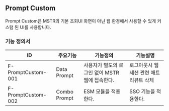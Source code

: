 ## Prompt Custom
Prompt Custom은 MSTR의 기본 조회UI 화면이 아닌 웹 환경에서 사용할 수 있게 커스텀 된 UI를 사용합니다. 
### 기능 정의서
|ID|주요기능|기능정의|기능설명|
|-------------------------------------------|---|---|---|
|F-PromptCustom-001|Data Prompt|사용자가 별도의 로그인 없이 MSTR 웹에 접속한다.|로그아웃시 웹 세션 관련 애트리뷰트 삭제|
|F-PromptCustom-002|Combo Prompt|ESM 모듈을 적용한다.|SSO 기능을 적용한다.|
